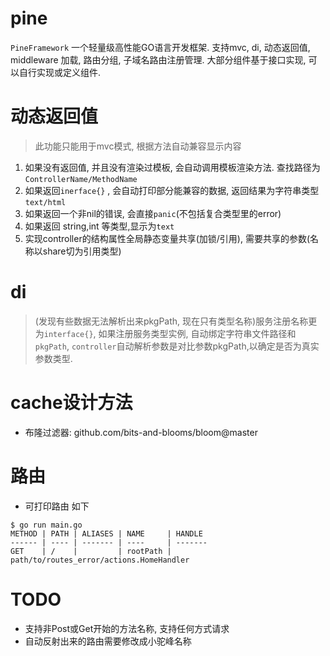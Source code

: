 # pine #

`PineFramework`  一个轻量级高性能GO语言开发框架.  支持mvc, di, 动态返回值, middleware 加载, 路由分组, 子域名路由注册管理.
大部分组件基于接口实现, 可以自行实现或定义组件. 

 # 动态返回值 #
> 此功能只能用于mvc模式, 根据方法自动兼容显示内容

1. 如果没有返回值, 并且没有渲染过模板, 会自动调用模板渲染方法. 查找路径为 `ControllerName/MethodName`
2. 如果返回`inerface{}` , 会自动打印部分能兼容的数据, 返回结果为字符串类型 `text/html`
3. 如果返回一个非nil的错误, 会直接`panic`(不包括复合类型里的error)
4. 如果返回 string,int 等类型,显示为`text`
5. 实现controller的结构属性全局静态变量共享(加锁/引用), 需要共享的参数(名称以share切为引用类型)


# di # 
> (发现有些数据无法解析出来pkgPath, 现在只有类型名称)服务注册名称更为`interface{}`,  如果注册服务类型实例, 自动绑定字符串文件路径和`pkgPath`,
`controller`自动解析参数是对比参数pkgPath,以确定是否为真实参数类型.  

# cache设计方法 #
- 布隆过滤器: github.com/bits-and-blooms/bloom@master

# 路由
- 可打印路由 如下
```shell
$ go run main.go
METHOD | PATH | ALIASES | NAME     | HANDLE
------ | ---- | ------- | ----     | -------
GET    | /    |         | rootPath | path/to/routes_error/actions.HomeHandler
```


# TODO 
- 支持非Post或Get开始的方法名称, 支持任何方式请求
- 自动反射出来的路由需要修改成小驼峰名称